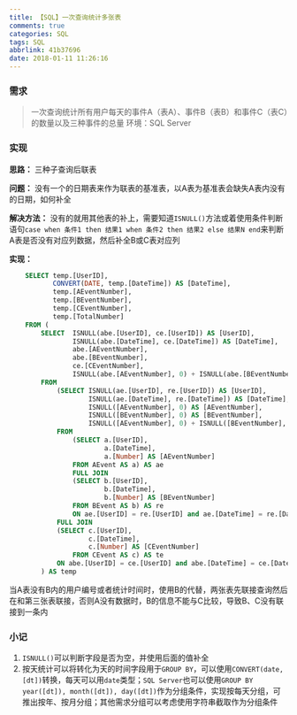 ```yaml
---
title: 【SQL】一次查询统计多张表
comments: true
categories: SQL
tags: SQL
abbrlink: 41b37696
date: 2018-01-11 11:26:16
---
```


### 需求
> 一次查询统计所有用户每天的事件A（表A）、事件B（表B）和事件C（表C）的数量以及三种事件的总量
环境：SQL Server

### 实现
**思路：** 三种子查询后联表

**问题：** 没有一个的日期表来作为联表的基准表，以A表为基准表会缺失A表内没有的日期，如何补全

**解决方法：** 没有的就用其他表的补上，需要知道`ISNULL()`方法或着使用条件判断语句`case when 条件1 then 结果1 when 条件2 then 结果2 else 结果N end`来判断A表是否没有对应列数据，然后补全B或C表对应列

**实现：**
```sql
	SELECT temp.[UserID],
		   CONVERT(DATE, temp.[DateTime]) AS [DateTime],
		   temp.[AEventNumber],
		   temp.[BEventNumber],
		   temp.[CEventNumber],
		   temp.[TotalNumber]
	FROM (
		SELECT  ISNULL(abe.[UserID], ce.[UserID]) AS [UserID],
				ISNULL(abe.[DateTime], ce.[DateTime]) AS [DateTime],
				abe.[AEventNumber],
				abe.[BEventNumber],
				ce.[CEventNumber],
				ISNULL(abe.[AEventNumber], 0) + ISNULL(abe.[BEventNumber], 0) + ISNULL(ce.[CEventNumber], 0) as TotalNumber
		FROM
			(SELECT ISNULL(ae.[UserID], re.[UserID]) AS [UserID],
					ISNULL(ae.[DateTime], re.[DateTime]) AS [DateTime],
					ISNULL([AEventNumber], 0) AS [AEventNumber],
					ISNULL([BEventNumber], 0) AS [BEventNumber],
					ISNULL([AEventNumber], 0) + ISNULL([BEventNumber], 0) as TotalNumber
			FROM
				(SELECT a.[UserID],
						a.[DateTime],
						a.[Number] AS [AEventNumber]
				FROM AEvent AS a) AS ae
				FULL JOIN
				(SELECT b.[UserID],
						b.[DateTime],
						b.[Number] AS [BEventNumber]
				FROM BEvent AS b) AS re
				ON ae.[UserID] = re.[UserID] and ae.[DateTime] = re.[DateTime]) AS abe
			FULL JOIN
			(SELECT c.[UserID],
					c.[DateTime],
				    c.[Number] AS [CEventNumber]
				FROM CEvent AS c) AS te
			ON abe.[UserID] = ce.[UserID] and abe.[DateTime] = ce.[DateTime]
		) AS temp
```
当A表没有B内的用户编号或者统计时间时，使用B的代替，两张表先联接查询然后在和第三张表联接，否则A没有数据时，B的信息不能与C比较，导致B、C没有联接到一条内

### 小记
1. `ISNULL()`可以判断字段是否为空，并使用后面的值补全
2. 按天统计可以将转化为天的时间字段用于`GROUP BY`，可以使用`CONVERT(date, [dt])`转换，每天可以用`date`类型；`SQL Server`也可以使用`GROUP BY year([dt]), month([dt]), day([dt])`作为分组条件，实现按每天分组，可推出按年、按月分组；其他需求分组可以考虑使用字符串截取作为分组条件
